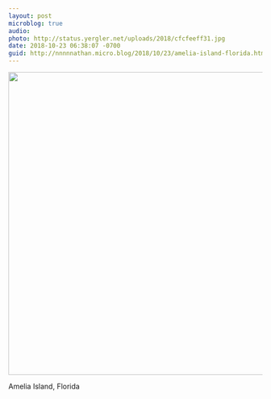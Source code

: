 ```yaml
---
layout: post
microblog: true
audio: 
photo: http://status.yergler.net/uploads/2018/cfcfeeff31.jpg
date: 2018-10-23 06:38:07 -0700
guid: http://nnnnnathan.micro.blog/2018/10/23/amelia-island-florida.html
---
```

<a href="http://status.yergler.net/uploads/2018/cfcfeeff31.jpg"><img src="http://status.yergler.net/uploads/2018/cfcfeeff31.jpg" width="600" height="449" style="height: auto;" class="sunlit_image" /></a>

Amelia Island, Florida

